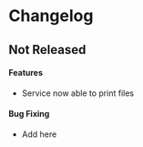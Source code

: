 Changelog
=========

## Not Released
#### Features
 * Service now able to print files

#### Bug Fixing
 * Add here
